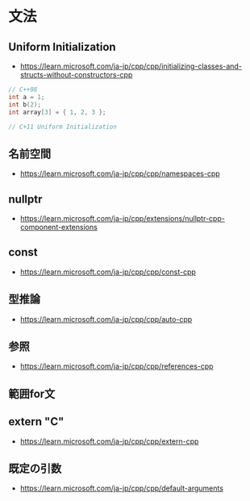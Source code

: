 # 文法
## Uniform Initialization
- https://learn.microsoft.com/ja-jp/cpp/cpp/initializing-classes-and-structs-without-constructors-cpp

```cpp
// C++98
int a = 1;
int b(2);
int array[3] = { 1, 2, 3 };

// C+11 Uniform Initialization


```
## 名前空間
- https://learn.microsoft.com/ja-jp/cpp/cpp/namespaces-cpp
## nullptr
- https://learn.microsoft.com/ja-jp/cpp/extensions/nullptr-cpp-component-extensions
## const
- https://learn.microsoft.com/ja-jp/cpp/cpp/const-cpp
## 型推論
- https://learn.microsoft.com/ja-jp/cpp/cpp/auto-cpp
## 参照
- https://learn.microsoft.com/ja-jp/cpp/cpp/references-cpp
## 範囲for文
## extern "C"
- https://learn.microsoft.com/ja-jp/cpp/cpp/extern-cpp
## 既定の引数
- https://learn.microsoft.com/ja-jp/cpp/cpp/default-arguments
